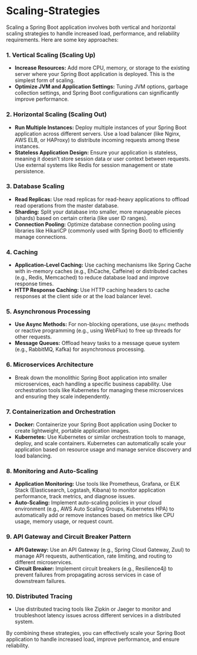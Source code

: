 # Scaling-Strategies

Scaling a Spring Boot application involves both vertical and horizontal scaling strategies to handle increased load, performance, and reliability requirements. Here are some key approaches:

### 1. **Vertical Scaling (Scaling Up)**
   - **Increase Resources:** Add more CPU, memory, or storage to the existing server where your Spring Boot application is deployed. This is the simplest form of scaling.
   - **Optimize JVM and Application Settings:** Tuning JVM options, garbage collection settings, and Spring Boot configurations can significantly improve performance.

### 2. **Horizontal Scaling (Scaling Out)**
   - **Run Multiple Instances:** Deploy multiple instances of your Spring Boot application across different servers. Use a load balancer (like Nginx, AWS ELB, or HAProxy) to distribute incoming requests among these instances.
   - **Stateless Application Design:** Ensure your application is stateless, meaning it doesn’t store session data or user context between requests. Use external systems like Redis for session management or state persistence.

### 3. **Database Scaling**
   - **Read Replicas:** Use read replicas for read-heavy applications to offload read operations from the master database.
   - **Sharding:** Split your database into smaller, more manageable pieces (shards) based on certain criteria (like user ID ranges).
   - **Connection Pooling:** Optimize database connection pooling using libraries like HikariCP (commonly used with Spring Boot) to efficiently manage connections.

### 4. **Caching**
   - **Application-Level Caching:** Use caching mechanisms like Spring Cache with in-memory caches (e.g., EhCache, Caffeine) or distributed caches (e.g., Redis, Memcached) to reduce database load and improve response times.
   - **HTTP Response Caching:** Use HTTP caching headers to cache responses at the client side or at the load balancer level.

### 5. **Asynchronous Processing**
   - **Use Async Methods:** For non-blocking operations, use `@Async` methods or reactive programming (e.g., using WebFlux) to free up threads for other requests.
   - **Message Queues:** Offload heavy tasks to a message queue system (e.g., RabbitMQ, Kafka) for asynchronous processing.

### 6. **Microservices Architecture**
   - Break down the monolithic Spring Boot application into smaller microservices, each handling a specific business capability. Use orchestration tools like Kubernetes for managing these microservices and ensuring they scale independently.

### 7. **Containerization and Orchestration**
   - **Docker:** Containerize your Spring Boot application using Docker to create lightweight, portable application images.
   - **Kubernetes:** Use Kubernetes or similar orchestration tools to manage, deploy, and scale containers. Kubernetes can automatically scale your application based on resource usage and manage service discovery and load balancing.

### 8. **Monitoring and Auto-Scaling**
   - **Application Monitoring:** Use tools like Prometheus, Grafana, or ELK Stack (Elasticsearch, Logstash, Kibana) to monitor application performance, track metrics, and diagnose issues.
   - **Auto-Scaling:** Implement auto-scaling policies in your cloud environment (e.g., AWS Auto Scaling Groups, Kubernetes HPA) to automatically add or remove instances based on metrics like CPU usage, memory usage, or request count.

### 9. **API Gateway and Circuit Breaker Pattern**
   - **API Gateway:** Use an API Gateway (e.g., Spring Cloud Gateway, Zuul) to manage API requests, authentication, rate limiting, and routing to different microservices.
   - **Circuit Breaker:** Implement circuit breakers (e.g., Resilience4j) to prevent failures from propagating across services in case of downstream failures.

### 10. **Distributed Tracing**
   - Use distributed tracing tools like Zipkin or Jaeger to monitor and troubleshoot latency issues across different services in a distributed system.

By combining these strategies, you can effectively scale your Spring Boot application to handle increased load, improve performance, and ensure reliability.
